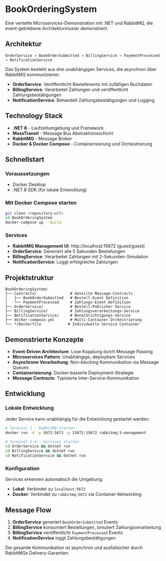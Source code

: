 # BookOrderingSystem

Eine verteilte Microservices-Demonstration mit .NET und RabbitMQ, die event-getriebene Architekturmuster demonstriert.

## Architektur

```
OrderService → BookOrderSubmitted → BillingService → PaymentProcessed → NotificationService
```

Das System besteht aus drei unabhängigen Services, die asynchron über RabbitMQ kommunizieren:

- **OrderService**: Veröffentlicht Bestellevents mit zufälligen Buchdaten
- **BillingService**: Verarbeitet Zahlungen und veröffentlicht Zahlungsbestätigungen
- **NotificationService**: Behandelt Zahlungsbestätigungen und Logging

## Technology Stack

- **.NET 8** - Laufzeitumgebung und Framework
- **MassTransit** - Message Bus Abstraktionsschicht
- **RabbitMQ** - Message Broker
- **Docker & Docker Compose** - Containerisierung und Orchestrierung

## Schnellstart

### Voraussetzungen
- Docker Desktop
- .NET 8 SDK (für lokale Entwicklung)

### Mit Docker Compose starten
```bash
git clone <repository-url>
cd BookOrderingSystem
docker-compose up --build
```

### Services
- **RabbitMQ Management UI**: http://localhost:15672 (guest/guest)
- **OrderService**: Generiert alle 5 Sekunden Bestellungen
- **BillingService**: Verarbeitet Zahlungen mit 2-Sekunden-Simulation
- **NotificationService**: Loggt erfolgreiche Zahlungen

## Projektstruktur

```
BookOrderingSystem/
├── Contracts/               # Geteilte Message-Contracts
│   ├── BookOrderSubmitted   # Bestell-Event Definition
│   └── PaymentProcessed     # Zahlungs-Event Definition
├── OrderService/            # Bestell-Publisher Service
├── BillingService/          # Zahlungsverarbeitungs-Service
├── NotificationService/     # Benachrichtigungs-Service
├── docker-compose.yml       # Multi-Container Orchestrierung
└── */Dockerfile            # Individuelle Service Container
```

## Demonstrierte Konzepte

- **Event-Driven Architecture**: Lose Kopplung durch Message Passing
- **Microservices Pattern**: Unabhängige, deploybare Services
- **Asynchrone Verarbeitung**: Non-blocking Kommunikation via Message Queues
- **Containerisierung**: Docker-basierte Deployment-Strategie
- **Message Contracts**: Typisierte Inter-Service-Kommunikation

## Entwicklung

### Lokale Entwicklung
Jeder Service kann unabhängig für die Entwicklung gestartet werden:

```bash
# Terminal 1 - RabbitMQ starten
docker run -d -p 5672:5672 -p 15672:15672 rabbitmq:3-management

# Terminal 2-4 - Services starten
cd OrderService && dotnet run
cd BillingService && dotnet run  
cd NotificationService && dotnet run
```

### Konfiguration
Services erkennen automatisch die Umgebung:
- **Lokal**: Verbindet zu `localhost:5672`
- **Docker**: Verbindet zu `rabbitmq:5672` via Container-Networking

## Message Flow

1. **OrderService** generiert `BookOrderSubmitted` Events
2. **BillingService** konsumiert Bestellungen, simuliert Zahlungsverarbeitung
3. **BillingService** veröffentlicht `PaymentProcessed` Events
4. **NotificationService** loggt Zahlungsbestätigungen

Die gesamte Kommunikation ist asynchron und ausfallsicher durch RabbitMQs Delivery-Garantien.
